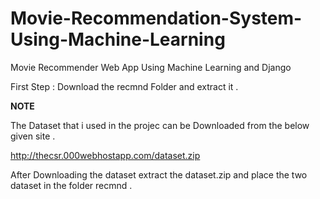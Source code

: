 # Movie-Recommendation-System-Using-Machine-Learning
Movie Recommender Web App Using Machine Learning and Django

First Step :
 Download the recmnd Folder and extract it . 


****NOTE****

The Dataset that i used in the projec can be Downloaded from the below given site . 

http://thecsr.000webhostapp.com/dataset.zip

After Downloading the dataset extract the dataset.zip  and place the two dataset in the folder recmnd .  
